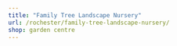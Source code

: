```yaml
---
title: "Family Tree Landscape Nursery"
url: /rochester/family-tree-landscape-nursery/
shop: garden centre
---
```

